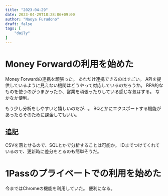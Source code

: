 ```yaml
---
title: "2023-04-29"
date: 2023-04-29T18:28:06+09:00
author: "Naoya Furudono"
draft: false
tags: [
    "daily"
]
---
```


# Money Forwardの利用を始めた

Money Forwardの連携を頑張った。
あれだけ連携できるのはすごい。
APIを提供しているように見えない機関はどうやって対応しているのだろうか。
RPA的なものを使うのがうまかったり、営業を頑張ったりしている感じな気はする。
なかなか便利。

もう少し分析をしやすいと嬉しいのだが...。
BQとかにエクスポートする機能があったらそのために課金してもいい。

## 追記

CSVを落とせるので、SQLとかで分析することは可能か。
IDまでつけてくれているので、更新時に差分をとるのも簡単そうだ。

# 1Passのプライベートでの利用を始めた

今まではChromeの機能を利用していた。
便利になる。

